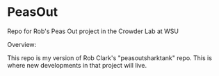 # PeasOut
Repo for Rob's Peas Out project in the Crowder Lab at WSU

Overview:

This repo is my version of Rob Clark's "peasoutsharktank" repo.
This is where new developments in that project will live.